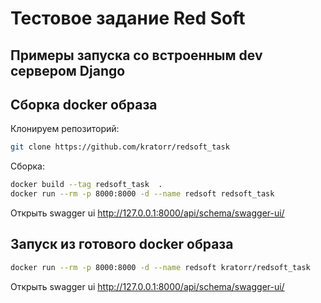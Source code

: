 # Тестовое задание Red Soft

## Примеры запуска cо встроенным dev сервером Django


## Сборка docker образа
Клонируем репозиторий:
```bash
git clone https://github.com/kratorr/redsoft_task
```
Сборка:
```bash
docker build --tag redsoft_task  .
docker run --rm -p 8000:8000 -d --name redsoft redsoft_task
```
Открыть swagger ui http://127.0.0.1:8000/api/schema/swagger-ui/

## Запуск из готового docker образа
```bash
docker run --rm -p 8000:8000 -d --name redsoft kratorr/redsoft_task 
```
Открыть swagger ui http://127.0.0.1:8000/api/schema/swagger-ui/
